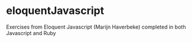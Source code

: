 # eloquentJavascript
Exercises from Eloquent Javascript (Marijn Haverbeke) completed in both Javascript and Ruby
